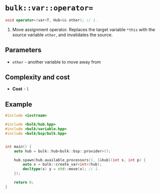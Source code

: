 # `bulk::var::operator=`

```cpp
void operator=(var<T, Hub>&& other); // 1.
```

1. Move assignment operator. Replaces the target variable `*this` with the source variable `other`, and invalidates the source.

## Parameters

* `other` - another variable to move away from

## Complexity and cost

* **Cost** - `l`

## Example

```cpp
#include <iostream>

#include <bulk/hub.hpp>
#include <bulk/variable.hpp>
#include <bulk/bsp/bulk.hpp>


int main() {
    auto hub = bulk::hub<bulk::bsp::provider>();

    hub.spawn(hub.available_processors(), [&hub](int s, int p) {
        auto x = bulk::create_var<int>(hub);
        decltype(x) y = std::move(x); // 1.
    });

    return 0;
}
```
